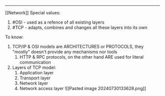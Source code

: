 ***
[[Network]]
Special values:
1. #OSI - used as a refence of all existing layers 
2. #TCP - adapts, combines and changes all these layers into its own

To know:
1. TCP/IP & OSI models are ARCHITECTURES or PROTOCOLS, they "mostly" doesn't provide any mechanisms nor tools
	1. HTTP & RPC protocols, on the other hand ARE used for literal communication 
2. Layers of TCP model:
	1. Application layer
	2. Transport layer
	3. Network layer
	4. Network access layer 
	![[Pasted image 20240730133628.png]]